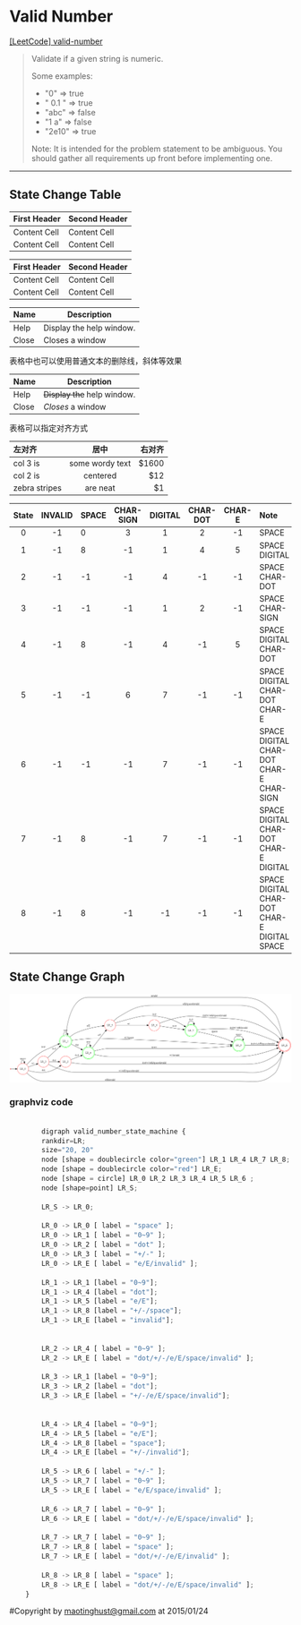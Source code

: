# Valid Number

[[LeetCode] valid-number](https://oj.leetcode.com/problems/valid-number/)

> Validate if a given string is numeric.
> 
> Some examples:
>
> + "0" => true
> + " 0.1 " => true
> + "abc" => false
> + "1 a" => false
> + "2e10" => true
> 
> Note: It is intended for the problem statement to be ambiguous. You should gather all requirements up front before implementing one.


----------


## State Change Table


First Header  | Second Header
------------- | -------------
Content Cell  | Content Cell
Content Cell  | Content Cell

| First Header  | Second Header |
| ------------- | ------------- |
| Content Cell  | Content Cell  |
| Content Cell  | Content Cell  |

| Name | Description          |
| ------------- | ----------- |
| Help      | Display the help window.|
| Close     | Closes a window     |

表格中也可以使用普通文本的删除线，斜体等效果

| Name | Description          |
| ------------- | ----------- |
| Help      | ~~Display the~~ help window.|
| Close     | _Closes_ a window     |

表格可以指定对齐方式

| 左对齐 | 居中  | 右对齐 |
| :------------ |:---------------:| -----:|
| col 3 is      | some wordy text | $1600 |
| col 2 is      | centered        |   $12 |
| zebra stripes | are neat        |    $1 |


 | State | INVALID | SPACE | CHAR-SIGN | DIGITAL | CHAR-DOT | CHAR-E | Note  |
 | :---: | :-----: | ----- | :-------: | :-----: | :------: | :----: | :---- |
 | 0 | -1 | 0 | 3 | 1 | 2 | -1 | SPACE |
 | 1 | -1 | 8 | -1 | 1 | 4 | 5 | SPACE DIGITAL |
 | 2 | -1 | -1 | -1 | 4 | -1 | -1 | SPACE CHAR-DOT |
 | 3 | -1 | -1 | -1 | 1 | 2 | -1 | SPACE CHAR-SIGN |
 | 4 | -1 | 8 | -1 | 4 | -1 | 5 | SPACE DIGITAL CHAR-DOT |
 | 5 | -1 | -1 | 6 | 7 | -1 | -1 | SPACE DIGITAL CHAR-DOT CHAR-E |
 | 6 | -1 | -1 | -1 | 7 | -1 | -1 | SPACE DIGITAL CHAR-DOT CHAR-E CHAR-SIGN |
 | 7 | -1 | 8 | -1 | 7 | -1 | -1 | SPACE DIGITAL CHAR-DOT CHAR-E DIGITAL |
 | 8 | -1 | 8 | -1 | -1 | -1 | -1 | SPACE DIGITAL CHAR-DOT CHAR-E DIGITAL SPACE |

 
## State Change Graph

![valid-number state change](https://github.com/mtHust/LeetCode/blob/master/valid-number/valid-number.png)



### graphviz code

```python

    	digraph valid_number_state_machine {
		rankdir=LR;
		size="20, 20"
		node [shape = doublecircle color="green"] LR_1 LR_4 LR_7 LR_8;
		node [shape = doublecircle color="red"] LR_E;
		node [shape = circle] LR_0 LR_2 LR_3 LR_4 LR_5 LR_6 ;
		node [shape=point] LR_S;

		LR_S -> LR_0;
		
		LR_0 -> LR_0 [ label = "space" ];
		LR_0 -> LR_1 [ label = "0~9" ];
		LR_0 -> LR_2 [ label = "dot" ];
		LR_0 -> LR_3 [ label = "+/-" ];
		LR_0 -> LR_E [ label = "e/E/invalid" ];
		
		LR_1 -> LR_1 [label = "0~9"];
		LR_1 -> LR_4 [label = "dot"];
		LR_1 -> LR_5 [label = "e/E"];
		LR_1 -> LR_8 [label = "+/-/space"];
		LR_1 -> LR_E [label = "invalid"];
		
		
		LR_2 -> LR_4 [ label = "0~9" ];
		LR_2 -> LR_E [ label = "dot/+/-/e/E/space/invalid" ];	
		
		LR_3 -> LR_1 [label = "0~9"];
		LR_3 -> LR_2 [label = "dot"];
		LR_3 -> LR_E [label = "+/-/e/E/space/invalid"];
		
		
		LR_4 -> LR_4 [label = "0~9"];
		LR_4 -> LR_5 [label = "e/E"];
		LR_4 -> LR_8 [label = "space"];
		LR_4 -> LR_E [label = "+/-/invalid"];
		
		LR_5 -> LR_6 [ label = "+/-" ];
		LR_5 -> LR_7 [ label = "0~9" ];
		LR_5 -> LR_E [ label = "e/E/space/invalid" ];
		
		LR_6 -> LR_7 [ label = "0~9" ];
		LR_6 -> LR_E [ label = "dot/+/-/e/E/space/invalid" ];
		
		LR_7 -> LR_7 [ label = "0~9" ];
		LR_7 -> LR_8 [ label = "space" ];
		LR_7 -> LR_E [ label = "dot/+/-/e/E/invalid" ];
		
		LR_8 -> LR_8 [ label = "space" ];
		LR_8 -> LR_E [ label = "dot/+/-/e/E/space/invalid" ];
	}

```


#Copyright
by maotinghust@gmail.com at 2015/01/24
